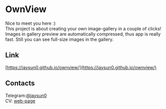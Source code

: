 # OwnView
Nice to meet you here :) <br>
This project is about creating your own image-gallery in a couple of clicks!<br>
Images in gallery preview are automatically compressed, thus app is really fast. Still you can see full-size images in the gallery.

## Link
[https://jaysun0.github.io/ownview/](https://jaysun0.github.io/ownview/)

## Contacts 
Telegram:[@jaysun0](https://t.me/jaysun0)<br>
CV: [web-page](https://jaysuno0.github.io/rsschool-cv/)
